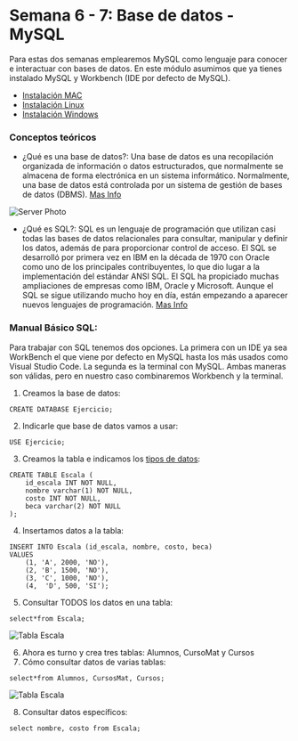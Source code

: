 # Semana 6 - 7: Base de datos - MySQL

Para estas dos semanas emplearemos MySQL como lenguaje para conocer e interactuar con bases de datos. En este módulo asumimos que ya tienes instalado MySQL y Workbench (IDE por defecto de MySQL).

- [Instalación MAC](./mac.md)
- [Instalación Linux](https://www.youtube.com/watch?v=KM2y_BeDxGg)
- [Instalación Windows](https://youtu.be/hUZKNsnHe_A)


### Conceptos teóricos
- ¿Qué es una base de datos?: Una base de datos es una recopilación organizada de información o datos estructurados, que normalmente se almacena de forma electrónica en un sistema informático. Normalmente, una base de datos está controlada por un sistema de gestión de bases de datos (DBMS). [Mas Info](https://www.oracle.com/mx/database/what-is-database/)

![Server Photo](https://images.pexels.com/photos/1148820/pexels-photo-1148820.jpeg?auto=compress&cs=tinysrgb&dpr=3&h=750&w=1260)

- ¿Qué es SQL?: SQL es un lenguaje de programación que utilizan casi todas las bases de datos relacionales para consultar, manipular y definir los datos, además de para proporcionar control de acceso. El SQL se desarrolló por primera vez en IBM en la década de 1970 con Oracle como uno de los principales contribuyentes, lo que dio lugar a la implementación del estándar ANSI SQL. El SQL ha propiciado muchas ampliaciones de empresas como IBM, Oracle y Microsoft. Aunque el SQL se sigue utilizando mucho hoy en día, están empezando a aparecer nuevos lenguajes de programación. [Mas Info](https://www.oracle.com/mx/database/what-is-database/)

### Manual Básico SQL:
Para trabajar con SQL tenemos dos opciones. La primera con un IDE ya sea WorkBench el que viene por defecto en MySQL hasta los más usados como Visual Studio Code. La segunda es la terminal con MySQL. Ambas maneras son válidas, pero en nuestro caso combinaremos Workbench y la terminal.

1. Creamos la base de datos:
``` 
CREATE DATABASE Ejercicio;
``` 
2. Indicarle que base de datos vamos a usar:
``` 
USE Ejercicio;
``` 
3. Creamos la tabla e indicamos los [tipos de datos](https://disenowebakus.net/tipos-de-datos-mysql.php):
``` 
CREATE TABLE Escala (
    id_escala INT NOT NULL,
    nombre varchar(1) NOT NULL,
    costo INT NOT NULL,
    beca varchar(2) NOT NULL
);
``` 
4. Insertamos datos a la tabla:
``` 
INSERT INTO Escala (id_escala, nombre, costo, beca)
VALUES
    (1, 'A', 2000, 'NO'),
    (2, 'B', 1500, 'NO'),
    (3, 'C', 1000, 'NO'),
    (4,  'D', 500, 'SI');
```
5. Consultar TODOS los datos en una tabla:
``` 
select*from Escala;
``` 
![Tabla Escala](https://i.ibb.co/7v0V8FK/Screen-Shot-2022-05-12-at-2-24-54-PM.png)

6. Ahora es turno y crea tres tablas: Alumnos, CursoMat y Cursos
7. Cómo consultar datos de varias tablas:
``` 
select*from Alumnos, CursosMat, Cursos;
``` 
![Tabla Escala](https://i.ibb.co/gdZLzfh/Screen-Shot-2022-05-12-at-2-27-21-PM.png)

8. Consultar datos específicos:
```
select nombre, costo from Escala;
```
